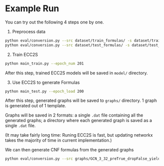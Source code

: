 # Example Run

You can try out the following 4 steps one by one.

1. Preprocess data
```bash
python eval/conversion.py --src dataset/train_formulas/ -s dataset/train_set/
python eval/conversion.py --src dataset/test_formulas/ -s dataset/test_set/
```

2. Train ECC2S
```bash
python main_train.py --epoch_num 201
```
After this step, trained ECC2S models will be saved in `model/` directory.

3. Use ECC2S to generate Formulas
```bash
python main_test.py --epoch_load 200
```
After this step, generated graphs will be saved to `graphs/` directory. 1 graph is generated out of 1 template.

Graphs will be saved in 2 formats: a single `.dat` file containing all the generated graphs; a directory where each generated graph is saved as a single `.dat` file. 

(It may take fairly long time: Runing ECC2S is fast, but updating networkx takes the majority of time in current implementation.)

We can then generate CNF formulas from the generated graphs
```bash
python eval/conversion.py --src graphs/GCN_3_32_preTrue_dropFalse_yield1_019501.120000_0.dat --store-dir formulas --action=fg2sat
```